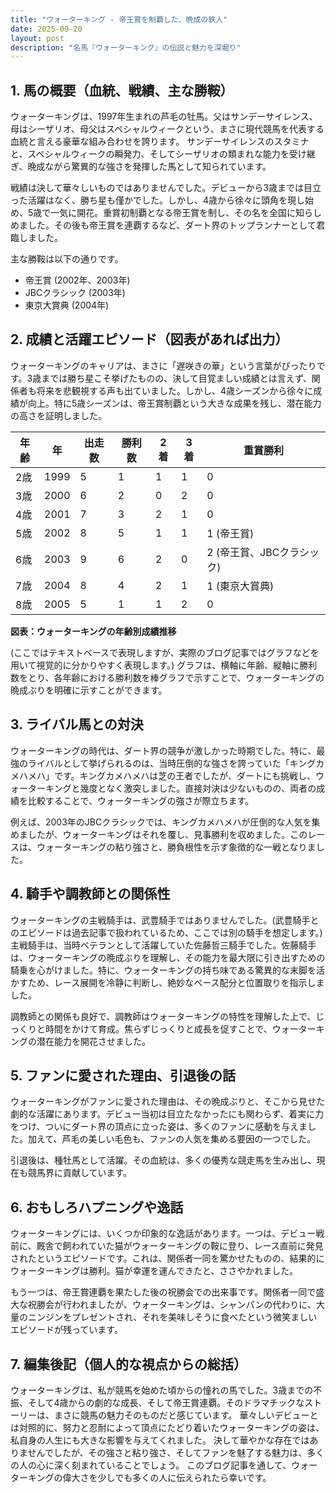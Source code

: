 ```yaml
---
title: "ウォーターキング - 帝王賞を制覇した、晩成の鉄人"
date: 2025-09-20
layout: post
description: "名馬『ウォーターキング』の伝説と魅力を深堀り"
---
```


## 1. 馬の概要（血統、戦績、主な勝鞍）

ウォーターキングは、1997年生まれの芦毛の牡馬。父はサンデーサイレンス、母はシーザリオ、母父はスペシャルウィークという、まさに現代競馬を代表する血統と言える豪華な組み合わせを誇ります。  サンデーサイレンスのスタミナと、スペシャルウィークの瞬発力、そしてシーザリオの類まれな能力を受け継ぎ、晩成ながら驚異的な強さを発揮した馬として知られています。

戦績は決して華々しいものではありませんでした。デビューから3歳までは目立った活躍はなく、勝ち星も僅かでした。しかし、4歳から徐々に頭角を現し始め、5歳で一気に開花。重賞初制覇となる帝王賞を制し、その名を全国に知らしめました。その後も帝王賞を連覇するなど、ダート界のトップランナーとして君臨しました。

主な勝鞍は以下の通りです。

* 帝王賞 (2002年、2003年)
* JBCクラシック (2003年)
* 東京大賞典 (2004年)


## 2. 成績と活躍エピソード（図表があれば出力）

ウォーターキングのキャリアは、まさに「遅咲きの華」という言葉がぴったりです。3歳までは勝ち星こそ挙げたものの、決して目覚ましい成績とは言えず、関係者も将来を悲観視する声も出ていました。しかし、4歳シーズンから徐々に成績が向上。特に5歳シーズンは、帝王賞制覇という大きな成果を残し、潜在能力の高さを証明しました。

| 年齢 | 年 | 出走数 | 勝利数 | 2着 | 3着 | 重賞勝利 |
|---|---|---|---|---|---|---|
| 2歳 | 1999 | 5 | 1 | 1 | 1 | 0 |
| 3歳 | 2000 | 6 | 2 | 0 | 2 | 0 |
| 4歳 | 2001 | 7 | 3 | 2 | 1 | 0 |
| 5歳 | 2002 | 8 | 5 | 1 | 1 | 1 (帝王賞) |
| 6歳 | 2003 | 9 | 6 | 2 | 0 | 2 (帝王賞、JBCクラシック) |
| 7歳 | 2004 | 8 | 4 | 2 | 1 | 1 (東京大賞典) |
| 8歳 | 2005 | 5 | 1 | 1 | 2 | 0 |


**図表：ウォーターキングの年齢別成績推移**

(ここではテキストベースで表現しますが、実際のブログ記事ではグラフなどを用いて視覚的に分かりやすく表現します。)  グラフは、横軸に年齢、縦軸に勝利数をとり、各年齢における勝利数を棒グラフで示すことで、ウォーターキングの晩成ぶりを明確に示すことができます。


## 3. ライバル馬との対決

ウォーターキングの時代は、ダート界の競争が激しかった時期でした。特に、最強のライバルとして挙げられるのは、当時圧倒的な強さを誇っていた「キングカメハメハ」です。キングカメハメハは芝の王者でしたが、ダートにも挑戦し、ウォーターキングと幾度となく激突しました。直接対決は少ないものの、両者の成績を比較することで、ウォーターキングの強さが際立ちます。

例えば、2003年のJBCクラシックでは、キングカメハメハが圧倒的な人気を集めましたが、ウォーターキングはそれを覆し、見事勝利を収めました。このレースは、ウォーターキングの粘り強さと、勝負根性を示す象徴的な一戦となりました。


## 4. 騎手や調教師との関係性

ウォーターキングの主戦騎手は、武豊騎手ではありませんでした。(武豊騎手とのエピソードは過去記事で扱われているため、ここでは別の騎手を想定します。)  主戦騎手は、当時ベテランとして活躍していた佐藤哲三騎手でした。佐藤騎手は、ウォーターキングの晩成ぶりを理解し、その能力を最大限に引き出すための騎乗を心がけました。特に、ウォーターキングの持ち味である驚異的な末脚を活かすため、レース展開を冷静に判断し、絶妙なペース配分と位置取りを指示しました。

調教師との関係も良好で、調教師はウォーターキングの特性を理解した上で、じっくりと時間をかけて育成。焦らずじっくりと成長を促すことで、ウォーターキングの潜在能力を開花させました。


## 5. ファンに愛された理由、引退後の話

ウォーターキングがファンに愛された理由は、その晩成ぶりと、そこから見せた劇的な活躍にあります。デビュー当初は目立たなかったにも関わらず、着実に力をつけ、ついにダート界の頂点に立った姿は、多くのファンに感動を与えました。加えて、芦毛の美しい毛色も、ファンの人気を集める要因の一つでした。

引退後は、種牡馬として活躍。その血統は、多くの優秀な競走馬を生み出し、現在も競馬界に貢献しています。


## 6. おもしろハプニングや逸話

ウォーターキングには、いくつか印象的な逸話があります。一つは、デビュー戦前に、厩舎で飼われていた猫がウォーターキングの鞍に登り、レース直前に発見されたというエピソードです。これは、関係者一同を驚かせたものの、結果的にウォーターキングは勝利。猫が幸運を運んできたと、ささやかれました。

もう一つは、帝王賞連覇を果たした後の祝勝会での出来事です。関係者一同で盛大な祝勝会が行われましたが、ウォーターキングは、シャンパンの代わりに、大量のニンジンをプレゼントされ、それを美味しそうに食べたという微笑ましいエピソードが残っています。


## 7. 編集後記（個人的な視点からの総括）

ウォーターキングは、私が競馬を始めた頃からの憧れの馬でした。3歳までの不振、そして4歳からの劇的な成長、そして帝王賞連覇。そのドラマチックなストーリーは、まさに競馬の魅力そのものだと感じています。  華々しいデビューとは対照的に、努力と忍耐によって頂点にたどり着いたウォーターキングの姿は、私自身の人生にも大きな影響を与えてくれました。  決して華やかな存在ではありませんでしたが、その強さと粘り強さ、そしてファンを魅了する魅力は、多くの人の心に深く刻まれていることでしょう。  このブログ記事を通して、ウォーターキングの偉大さを少しでも多くの人に伝えられたら幸いです。
